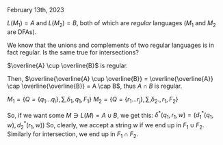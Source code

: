 February 13th, 2023

$L(M_1) = A$ and $L(M_2) = B$, both of which are *regular* languages ($M_1$ and $M_2$ are DFAs). 

We know that the unions and complements of two regular languages is in fact regular. Is the same true for intersections?

$\overline{A} \cup \overline{B}$ is regular.

Then, $\overline{\overline{A} \cup \overline{B}} = \overline{\overline{A}} \cap \overline{\overline{B}} = A \cap B$, thus $A \cap B$ is regular.

$M_1 = \left\{ Q = \{q_1 \dots q_i\} ,\sum, \delta_1, q_1, F_1 \right\}$
$M_2 = \left \{ Q = \{r_1\dots r_j\}, \sum, \delta_2., r_1, F_2 \right \}$

So, if we want some $M \ni L(M) = A \cup B$, we get this:
$\delta^*(q_1, r_1, w) = \left( d_1^*(q_1, w), d_2^*(r_1, w) \right)$
 So, clearly, we accept a string $w$ if we end up in $F_1 \cup F_2$.
 Similarly for intersection, we end up in $F_1 \cap F_2$.
